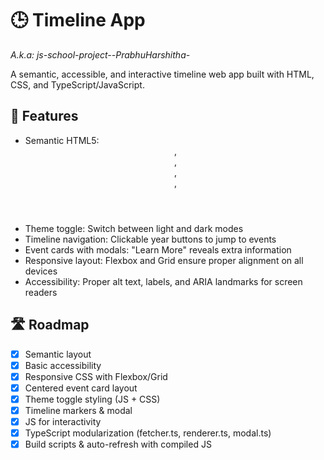 # 🕒 Timeline App

_A.k.a: js-school-project--PrabhuHarshitha-_

A semantic, accessible, and interactive timeline web app built with HTML, CSS, and TypeScript/JavaScript.

## 🌟 Features
- Semantic HTML5: <header>, <main>, <section>, <article>, <figure>
- Theme toggle: Switch between light and dark modes
- Timeline navigation: Clickable year buttons to jump to events
- Event cards with modals: "Learn More" reveals extra information
- Responsive layout: Flexbox and Grid ensure proper alignment on all devices
- Accessibility: Proper alt text, labels, and ARIA landmarks for screen readers

## 🛣 Roadmap
- [x] Semantic layout
- [x] Basic accessibility
- [x] Responsive CSS with Flexbox/Grid
- [x] Centered event card layout
- [x] Theme toggle styling (JS + CSS)
- [x] Timeline markers & modal
- [x] JS for interactivity
- [x] TypeScript modularization (fetcher.ts, renderer.ts, modal.ts)
- [x] Build scripts & auto-refresh with compiled JS
